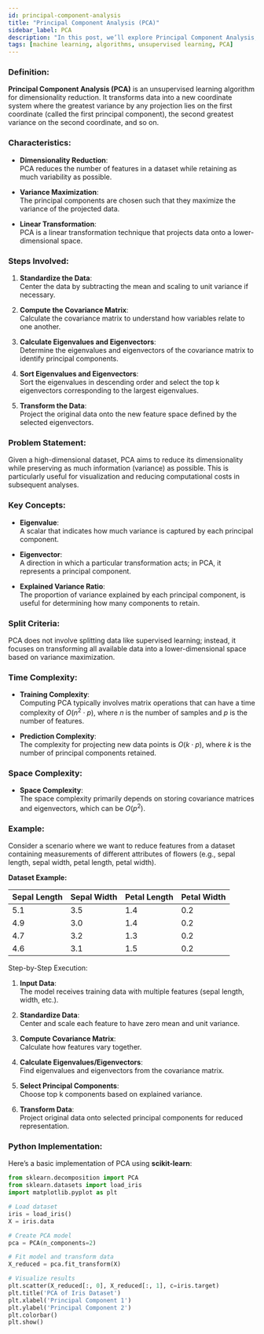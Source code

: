 ```yaml
---
id: principal-component-analysis
title: "Principal Component Analysis (PCA)"
sidebar_label: PCA
description: "In this post, we’ll explore Principal Component Analysis, a fundamental technique in unsupervised learning used for dimensionality reduction and data visualization."
tags: [machine learning, algorithms, unsupervised learning, PCA]
---
```


### Definition:
**Principal Component Analysis (PCA)** is an unsupervised learning algorithm for dimensionality reduction. It transforms data into a new coordinate system where the greatest variance by any projection lies on the first coordinate (called the first principal component), the second greatest variance on the second coordinate, and so on.

<AdsComponent />

### Characteristics:
- **Dimensionality Reduction**:  
  PCA reduces the number of features in a dataset while retaining as much variability as possible.

- **Variance Maximization**:  
  The principal components are chosen such that they maximize the variance of the projected data.

- **Linear Transformation**:  
  PCA is a linear transformation technique that projects data onto a lower-dimensional space.

### Steps Involved:
1. **Standardize the Data**:  
   Center the data by subtracting the mean and scaling to unit variance if necessary.

2. **Compute the Covariance Matrix**:  
   Calculate the covariance matrix to understand how variables relate to one another.

3. **Calculate Eigenvalues and Eigenvectors**:  
   Determine the eigenvalues and eigenvectors of the covariance matrix to identify principal components.

4. **Sort Eigenvalues and Eigenvectors**:  
   Sort the eigenvalues in descending order and select the top k eigenvectors corresponding to the largest eigenvalues.

5. **Transform the Data**:  
   Project the original data onto the new feature space defined by the selected eigenvectors.

<Ads />

### Problem Statement:
Given a high-dimensional dataset, PCA aims to reduce its dimensionality while preserving as much information (variance) as possible. This is particularly useful for visualization and reducing computational costs in subsequent analyses.

### Key Concepts:
- **Eigenvalue**:  
  A scalar that indicates how much variance is captured by each principal component.

- **Eigenvector**:  
  A direction in which a particular transformation acts; in PCA, it represents a principal component.

- **Explained Variance Ratio**:  
  The proportion of variance explained by each principal component, is useful for determining how many components to retain.

<AdsComponent />

### Split Criteria:
PCA does not involve splitting data like supervised learning; instead, it focuses on transforming all available data into a lower-dimensional space based on variance maximization.

### Time Complexity:
- **Training Complexity**:  
  Computing PCA typically involves matrix operations that can have a time complexity of $O(n^2 \cdot p)$, where $n$ is the number of samples and $p$ is the number of features.
  
- **Prediction Complexity**:  
  The complexity for projecting new data points is $O(k \cdot p)$, where $k$ is the number of principal components retained.

### Space Complexity:
- **Space Complexity**:  
  The space complexity primarily depends on storing covariance matrices and eigenvectors, which can be $O(p^2)$.

### Example:
Consider a scenario where we want to reduce features from a dataset containing measurements of different attributes of flowers (e.g., sepal length, sepal width, petal length, petal width).

**Dataset Example:**

| Sepal Length | Sepal Width | Petal Length | Petal Width |
|---------------|-------------|--------------|-------------|
| 5.1           | 3.5         | 1.4          | 0.2         |
| 4.9           | 3.0         | 1.4          | 0.2         |
| 4.7           | 3.2         | 1.3          | 0.2         |
| 4.6           | 3.1         | 1.5          | 0.2         |

Step-by-Step Execution:

1. **Input Data**:  
   The model receives training data with multiple features (sepal length, width, etc.).

2. **Standardize Data**:  
   Center and scale each feature to have zero mean and unit variance.

3. **Compute Covariance Matrix**:  
   Calculate how features vary together.

4. **Calculate Eigenvalues/Eigenvectors**:  
   Find eigenvalues and eigenvectors from the covariance matrix.

5. **Select Principal Components**:  
   Choose top k components based on explained variance.

6. **Transform Data**:  
   Project original data onto selected principal components for reduced representation.

<AdsComponent />

### Python Implementation:
Here’s a basic implementation of PCA using **scikit-learn**:

```python
from sklearn.decomposition import PCA
from sklearn.datasets import load_iris
import matplotlib.pyplot as plt

# Load dataset
iris = load_iris()
X = iris.data

# Create PCA model
pca = PCA(n_components=2)

# Fit model and transform data
X_reduced = pca.fit_transform(X)

# Visualize results
plt.scatter(X_reduced[:, 0], X_reduced[:, 1], c=iris.target)
plt.title('PCA of Iris Dataset')
plt.xlabel('Principal Component 1')
plt.ylabel('Principal Component 2')
plt.colorbar()
plt.show()
```
